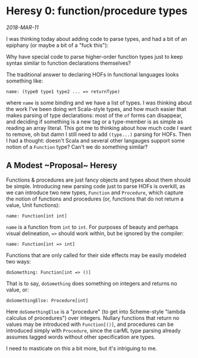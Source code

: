 # Heresy 0: function/procedure types

_2018-MAR-11_

I was thinking today about adding code to parse types, and had a bit of an epiphany (or maybe a bit of a "fuck this"):

Why have special code to parse higher-order function types just to keep syntax similar to function declarations themselves?

The traditional answer to declaring HOFs in functional languages looks something like:

    name: (type0 type1 type2 ... => returnType)

where `name` is some binding and we have a list of types. I was thinking about the work I've been doing wrt Scala-style types,
and how much easier that makes parsing of type declarations: most of the `of` forms can disappear, and deciding if something
is a new tag or a type-member is as simple as reading an array literal. This got me to thinking about how much code I want to
remove, oh but damn I still need to add `(type...)` parsing for HOFs. Then I had a thought: doesn't Scala and several other
langauges support some notion of a `Function` type? Can't we do something similar?

## A Modest ~Proposal~ Heresy

Functions & procedures are just fancy objects and types about them should be simple. Introducing new parsing code just to
parse HOFs is overkill, as we can introduce two new types, `Function` and `Procedure`, which capture the notion of functions
and procedures (or, functions that do not return a value, Unit functions):

    name: Function[int int]

`name` is a function from `int` to `int`. For purposes of beauty and perhaps visual delineation, `=>` should work within, but
be ignored by the compiler:

    name: Function[int => int]

Functions that are only called for their side effects may be easily modeled two ways:

    doSomething: Function[int => ()]

That is to say, `doSomething` does something on integers and returns no value, or:

    doSomethingElse: Procedure[int]

Here `doSomethingElse` is a "procedure" (to get into Scheme-style "lambda calculus of procedures") over integers. Nullary
functions that return no values may be introduced with `Function[()]`, and procedures can be introduced simply with
`Procedure`, since the carML type parsing already assumes tagged words without other specification are types.

I need to masticate on this a bit more, but it's intriguing to me.
